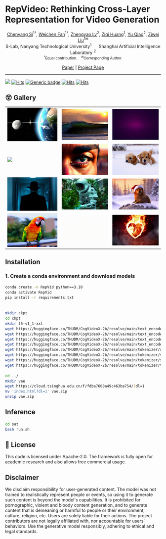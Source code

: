 # RepVideo: Rethinking Cross-Layer Representation for Video Generation

<!-- <p align="center" width="100%">
<img src="ISEKAI_overview.png"  width="80%" height="80%">
</p> -->

<div class="is-size-5 publication-authors", align="center">
              <!-- Paper authors -->
              <span class="author-block">
                <a href="https://chenyangsi.top/" target="_blank">Chenyang Si</a><sup>1†</sup>,</span>
                <span class="author-block">
                  <a href="https://scholar.google.com/citations?user=ORlELG8AAAAJ" target="_blank">Weichen Fan</a><sup>1†</sup>,</span>
                  <span class="author-block">
                    <a href="https://scholar.google.com/citations?user=FkkaUgwAAAAJ&hl=en" target="_blank">Zhengyao Lv</a><sup>2</sup>,</span>
                  <span class="author-block">
                  <a href="https://ziqihuangg.github.io/" target="_blank">Ziqi Huang</a><sup>1</sup>,</span>
                  <span class="author-block">
                  <a href="https://mmlab.siat.ac.cn/yuqiao" target="_blank">Yu Qiao</a><sup>2</sup>,</span>
                  <span class="author-block">
                    <a href="https://liuziwei7.github.io/" target="_blank">Ziwei Liu</a><sup>1✉</sup>
                  </span>
                  </div>
<div class="is-size-5 publication-authors", align="center">
                    <span class="author-block">S-Lab, Nanyang Technological University<sup>1</sup> &nbsp;&nbsp;&nbsp;&nbsp; Shanghai Artificial Intelligence Laboratory <sup>2</sup> </span>
                    <span class="eql-cntrb"><small><br><sup>†</sup>Equal contribution.&nbsp;&nbsp;&nbsp;&nbsp;<sup>✉</sup>Corresponding Author.</small></span>
                  </div>

</p>

<div align="center">
                      <a href="https://arxiv.org/pdf/2501.08994">Paper</a> | 
                      <a href="https://vchitect.github.io/RepVid-Webpage/">Project Page</a>
</div>
<!-- <p align="center">
    👋 Join our <a href="https://github.com/Vchitect/RepVideo/tree/master/assets/channel/lark.jpeg" target="_blank">Lark</a> and <a href="https://discord.gg/aJAbn9sN" target="_blank">Discord</a> 
</p> -->

---

![](https://img.shields.io/badge/RepVideo-v0.1-darkcyan)
[![Hits](https://hits.seeyoufarm.com/api/count/incr/badge.svg?url=https%3A%2F%2Fgithub.com%2FVchitect%2FRepVideo&count_bg=%23BDC4B7&title_bg=%2342C4A8&icon=octopusdeploy.svg&icon_color=%23E7E7E7&title=visitors&edge_flat=true)](https://hits.seeyoufarm.com)
[![Generic badge](https://img.shields.io/badge/Checkpoint-red.svg)](https://huggingface.co/Vchitect/RepVideo)
[![Hits](https://hits.seeyoufarm.com/api/count/incr/badge.svg?url=https%3A%2F%2Farxiv.org%2Fpdf%2F2501.08994&count_bg=%2379C83D&title_bg=%23555555&icon=&icon_color=%23E7E7E7&title=Paper&edge_flat=false)](https://hits.seeyoufarm.com)
[![Hits](https://hits.seeyoufarm.com/api/count/incr/badge.svg?url=https%3A%2F%2Fgithub.com%2FVchitect%2FRepVid-Webpage&count_bg=%23BE4C4C&title_bg=%235E5D64&icon=&icon_color=%23E7E7E7&title=Page&edge_flat=false)](https://hits.seeyoufarm.com)



## :astonished: Gallery

<table class="center">
<tr>

  <td><img src="assets/1.gif"> </td>
  <td><img src="assets/2.gif"> </td>
  <td><img src="assets/3.gif"> </td> 
</tr>


<tr>
  <td><img src="assets/4.gif"> </td>
  <td><img src="assets/5.gif"> </td>
  <td><img src="assets/6.gif"> </td>     
</tr>

<tr>
  <td><img src="assets/7.gif"> </td>
  <td><img src="assets/8.gif"> </td>
  <td><img src="assets/9.gif"> </td>      
</tr>

<tr>
  <td><img src="assets/10.gif"> </td>
  <td><img src="assets/11.gif"> </td>
  <td><img src="assets/12.gif"> </td>    
</tr>

</table> 


## Installation

### 1. Create a conda environment and download models


  ```bash
conda create -n RepVid python==3.10
conda activate RepVid
pip install -r requirements.txt


mkdir ckpt
cd ckpt
mkdir t5-v1_1-xxl
wget https://huggingface.co/THUDM/CogVideoX-2b/resolve/main/text_encoder/config.json
wget https://huggingface.co/THUDM/CogVideoX-2b/resolve/main/text_encoder/model-00001-of-00002.safetensors
wget https://huggingface.co/THUDM/CogVideoX-2b/resolve/main/text_encoder/model-00002-of-00002.safetensors
wget https://huggingface.co/THUDM/CogVideoX-2b/resolve/main/text_encoder/model.safetensors.index.json
wget https://huggingface.co/THUDM/CogVideoX-2b/resolve/main/tokenizer/added_tokens.json
wget https://huggingface.co/THUDM/CogVideoX-2b/resolve/main/tokenizer/special_tokens_map.json
wget https://huggingface.co/THUDM/CogVideoX-2b/resolve/main/tokenizer/spiece.model
wget https://huggingface.co/THUDM/CogVideoX-2b/resolve/main/tokenizer/tokenizer_config.json

cd ../
mkdir vae
wget https://cloud.tsinghua.edu.cn/f/fdba7608a49c463ba754/?dl=1
mv 'index.html?dl=1' vae.zip
unzip vae.zip
  ```

## Inference

~~~bash
cd sat
bash run.sh
~~~


## 🔑 License

This code is licensed under Apache-2.0. The framework is fully open for academic research and also allows free commercial usage.


## Disclaimer

We disclaim responsibility for user-generated content. The model was not trained to realistically represent people or events, so using it to generate such content is beyond the model's capabilities. It is prohibited for pornographic, violent and bloody content generation, and to generate content that is demeaning or harmful to people or their environment, culture, religion, etc. Users are solely liable for their actions. The project contributors are not legally affiliated with, nor accountable for users' behaviors. Use the generative model responsibly, adhering to ethical and legal standards.

